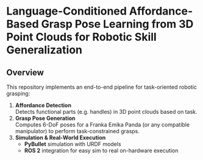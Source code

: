 # Language-Conditioned Affordance-Based Grasp Pose Learning from 3D Point Clouds for Robotic Skill Generalization

## Overview

This repository implements an end-to-end pipeline for task-oriented robotic grasping:
1. **Affordance Detection**  
   Detects functional parts (e.g. handles) in 3D point clouds  based on task.
2. **Grasp Pose Generation**  
   Computes 6-DoF poses for a Franka Emika Panda (or any compatible manipulator) to perform task-constrained grasps.
3. **Simulation & Real-World Execution**  
   - **PyBullet** simulation with URDF models  
   - **ROS 2** integration for easy sim to real  on-hardware execution


